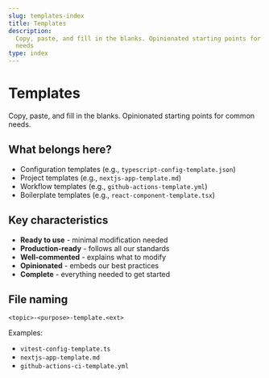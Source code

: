 ```yaml
---
slug: templates-index
title: Templates
description:
  Copy, paste, and fill in the blanks. Opinionated starting points for common
  needs
type: index
---
```


# Templates

Copy, paste, and fill in the blanks. Opinionated starting points for common
needs.

## What belongs here?

- Configuration templates (e.g., `typescript-config-template.json`)
- Project templates (e.g., `nextjs-app-template.md`)
- Workflow templates (e.g., `github-actions-template.yml`)
- Boilerplate templates (e.g., `react-component-template.tsx`)

## Key characteristics

- **Ready to use** - minimal modification needed
- **Production-ready** - follows all our standards
- **Well-commented** - explains what to modify
- **Opinionated** - embeds our best practices
- **Complete** - everything needed to get started

## File naming

`<topic>-<purpose>-template.<ext>`

Examples:

- `vitest-config-template.ts`
- `nextjs-app-template.md`
- `github-actions-ci-template.yml`
